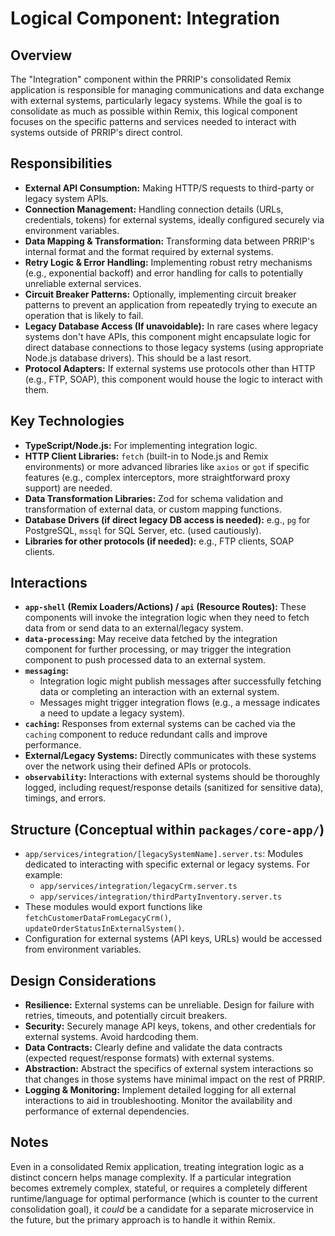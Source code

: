 # Logical Component: Integration

## Overview

The "Integration" component within the PRRIP's consolidated Remix application is responsible for managing communications and data exchange with external systems, particularly legacy systems. While the goal is to consolidate as much as possible within Remix, this logical component focuses on the specific patterns and services needed to interact with systems outside of PRRIP's direct control.

## Responsibilities

*   **External API Consumption:** Making HTTP/S requests to third-party or legacy system APIs.
*   **Connection Management:** Handling connection details (URLs, credentials, tokens) for external systems, ideally configured securely via environment variables.
*   **Data Mapping & Transformation:** Transforming data between PRRIP's internal format and the format required by external systems.
*   **Retry Logic & Error Handling:** Implementing robust retry mechanisms (e.g., exponential backoff) and error handling for calls to potentially unreliable external services.
*   **Circuit Breaker Patterns:** Optionally, implementing circuit breaker patterns to prevent an application from repeatedly trying to execute an operation that is likely to fail.
*   **Legacy Database Access (If unavoidable):** In rare cases where legacy systems don't have APIs, this component might encapsulate logic for direct database connections to those legacy systems (using appropriate Node.js database drivers). This should be a last resort.
*   **Protocol Adapters:** If external systems use protocols other than HTTP (e.g., FTP, SOAP), this component would house the logic to interact with them.

## Key Technologies

*   **TypeScript/Node.js:** For implementing integration logic.
*   **HTTP Client Libraries:** `fetch` (built-in to Node.js and Remix environments) or more advanced libraries like `axios` or `got` if specific features (e.g., complex interceptors, more straightforward proxy support) are needed.
*   **Data Transformation Libraries:** Zod for schema validation and transformation of external data, or custom mapping functions.
*   **Database Drivers (if direct legacy DB access is needed):** e.g., `pg` for PostgreSQL, `mssql` for SQL Server, etc. (used cautiously).
*   **Libraries for other protocols (if needed):** e.g., FTP clients, SOAP clients.

## Interactions

*   **`app-shell` (Remix Loaders/Actions) / `api` (Resource Routes):** These components will invoke the integration logic when they need to fetch data from or send data to an external/legacy system.
*   **`data-processing`:** May receive data fetched by the integration component for further processing, or may trigger the integration component to push processed data to an external system.
*   **`messaging`:**
    *   Integration logic might publish messages after successfully fetching data or completing an interaction with an external system.
    *   Messages might trigger integration flows (e.g., a message indicates a need to update a legacy system).
*   **`caching`:** Responses from external systems can be cached via the `caching` component to reduce redundant calls and improve performance.
*   **External/Legacy Systems:** Directly communicates with these systems over the network using their defined APIs or protocols.
*   **`observability`:** Interactions with external systems should be thoroughly logged, including request/response details (sanitized for sensitive data), timings, and errors.

## Structure (Conceptual within `packages/core-app/`)

*   `app/services/integration/[legacySystemName].server.ts`: Modules dedicated to interacting with specific external or legacy systems. For example:
    *   `app/services/integration/legacyCrm.server.ts`
    *   `app/services/integration/thirdPartyInventory.server.ts`
*   These modules would export functions like `fetchCustomerDataFromLegacyCrm()`, `updateOrderStatusInExternalSystem()`.
*   Configuration for external systems (API keys, URLs) would be accessed from environment variables.

## Design Considerations

*   **Resilience:** External systems can be unreliable. Design for failure with retries, timeouts, and potentially circuit breakers.
*   **Security:** Securely manage API keys, tokens, and other credentials for external systems. Avoid hardcoding them.
*   **Data Contracts:** Clearly define and validate the data contracts (expected request/response formats) with external systems.
*   **Abstraction:** Abstract the specifics of external system interactions so that changes in those systems have minimal impact on the rest of PRRIP.
*   **Logging & Monitoring:** Implement detailed logging for all external interactions to aid in troubleshooting. Monitor the availability and performance of external dependencies.

## Notes

Even in a consolidated Remix application, treating integration logic as a distinct concern helps manage complexity. If a particular integration becomes extremely complex, stateful, or requires a completely different runtime/language for optimal performance (which is counter to the current consolidation goal), it *could* be a candidate for a separate microservice in the future, but the primary approach is to handle it within Remix.